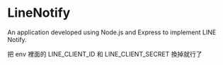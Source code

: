 # LineNotify
An application developed using Node.js and Express to implement LINE Notify.

把 env 裡面的 LINE_CLIENT_ID 和 LINE_CLIENT_SECRET 換掉就行了

